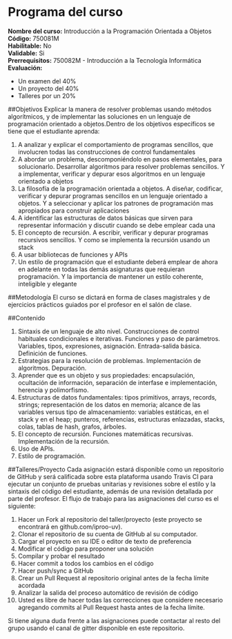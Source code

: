 # Programa del curso
**Nombre del curso:** Introducción a la Programación Orientada a Objetos  
**Código:** 750081M  
**Habilitable:** No   
**Validable:** Si  
**Prerrequisitos:** 750082M - Introducción a la Tecnología Informática  
**Evaluación:**  
  * Un examen del 40%
  * Un proyecto del 40%
  * Talleres por un 20%  


##Objetivos
Explicar la manera de resolver problemas usando métodos algorítmicos, y de implementar las soluciones en un lenguaje de programación orientado a objetos.Dentro de los objetivos específicos se tiene que el estudiante aprenda:  

1.  A analizar y explicar el comportamiento de programas sencillos, que involucren todas las construcciones de control fundamentales
2.  A abordar un problema, descomponiéndolo en pasos elementales, para solucionarlo. Desarrollar algoritmos para resolver problemas sencillos. Y a implementar, verificar y depurar esos algoritmos en un lenguaje orientado a objetos
3.  La filosofía de la programación orientada a objetos. A diseñar, codificar, verificar y depurar programas sencillos en un lenguaje orientado a objetos. Y a seleccionar y aplicar los patrones de programación mas apropiados para construir aplicaciones
4.  A identificar las estructuras de datos básicas que sirven para representar información y discutir cuando se debe emplear cada una
5.  El concepto de recursión. A escribir, verificar y depurar programas recursivos sencillos. Y como se implementa la recursión usando un stack
6.  A usar bibliotecas de funciones y APIs
7.  Un estilo de programación que el estudiante deberá emplear de ahora en adelante en todas las demás asignaturas que requieran programación. Y la importancia de mantener un estilo coherente, inteligible y elegante

##Metodología
El curso se dictará en forma de clases magistrales y de ejercicios prácticos guiados por el profesor en el salón de clase.

##Contenido
1. Sintaxis de un lenguaje de alto nivel. Construcciones de control habituales condicionales e iterativas. Funciones y paso de parámetros. Variables, tipos, expresiones, asignación. Entrada-salida básica. Definición de funciones.  
2. Estrategias para la resolución de problemas. Implementación de algoritmos. Depuración.  
3. Aprender que es un objeto y sus propiedades: encapsulación, ocultación de información, separación de interfase e implementación, herencia y polimorfismo.  
4. Estructuras de datos fundamentales: tipos primitivos, arrays, records, strings; representación de los datos en memoria; alcance de las variables versus tipo de almacenamiento: variables estáticas, en el stack y en el heap; punteros, referencias, estructuras enlazadas, stacks, colas, tablas de hash, grafos, árboles.  
5. El concepto de recursión. Funciones matemáticas recursivas. Implementación de la recursión.  
6. Uso de APIs.  
7. Estilo de programación.

##Talleres/Proyecto
Cada asignación estará disponible como un repositorio de GitHub y será calificada sobre esta plataforma usando Travis CI para ejecutar un conjunto de pruebas unitarias y revisiones sobre el estilo y la sintaxis del código del estudiante, además de una revisión detallada por parte del profesor. El flujo de trabajo para las asignaciones del curso es el siguiente:


1. Hacer un Fork al repositorio del taller/proyecto (este proyecto se encontrará en github.com/iproo-uv).
2. Clonar el repositorio de su cuenta de GitHub al su computador.
3. Cargar el proyecto en su IDE o editor de texto de preferencia
4. Modificar el código para proponer una solución
5. Compilar y probar el resultado
6. Hacer commit a todos los cambios en el código
7. Hacer push/sync a GitHub
8. Crear un Pull Request al repositorio original antes de la fecha límite acordada
9. Analizar la salida del proceso automático de revisión de código
10. Usted es libre de hacer todas las correcciones que considere necesario agregando commits al Pull Request hasta antes de la fecha límite.

Si tiene alguna duda frente a las asignaciones puede contactar al resto del grupo usando el canal de gitter disponible en este repositorio.



